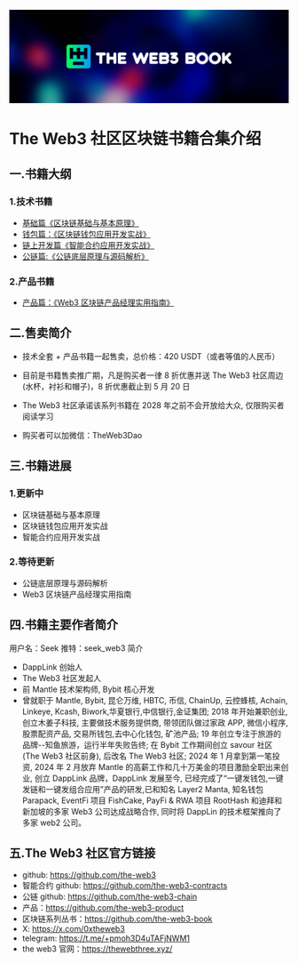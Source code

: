[![Dapplink](https://github.com/the-web3-book/the-web3-book/blob/main/banner.png)](https://github.com/the-web3)


# The Web3 社区区块链书籍合集介绍

## 一.书籍大纲

### 1.技术书籍
- [基础篇《区块链基础与基本原理》](https://github.com/the-web3-book/the-web3-book/blob/main/outline/blockchainbasic.md)
- [钱包篇：《区块链钱包应用开发实战》](https://github.com/the-web3-book/the-web3-book/blob/main/outline/wallet.md)
- [链上开发篇《智能合约应用开发实战》](https://github.com/the-web3-book/the-web3-book/blob/main/outline/dapp.md)
- [公链篇:《公链底层原理与源码解析》](https://github.com/the-web3-book/the-web3-book/blob/main/outline/chain.md)

### 2.产品书籍
- [产品篇：《Web3 区块链产品经理实用指南》](https://github.com/the-web3-book/the-web3-book/blob/main/outline/product.md)

## 二.售卖简介

- 技术全套 + 产品书籍一起售卖，总价格：420 USDT（或者等值的人民币）

- 目前是书籍售卖推广期，凡是购买者一律 8 折优惠并送 The Web3 社区周边(水杯，衬衫和帽子)，8 折优惠截止到 5 月 20 日

- The Web3 社区承诺该系列书籍在 2028 年之前不会开放给大众, 仅限购买者阅读学习

- 购买者可以加微信：TheWeb3Dao


## 三.书籍进展

### 1.更新中

- 区块链基础与基本原理
- 区块链钱包应用开发实战
- 智能合约应用开发实战

### 2.等待更新
- 公链底层原理与源码解析
- Web3 区块链产品经理实用指南


## 四.书籍主要作者简介

用户名：Seek
推特：seek_web3
简介
- DappLink 创始人
- The Web3 社区发起人
- 前 Mantle 技术架构师, Bybit 核心开发
- 曾就职于 Mantle, Bybit, 昆仑万维, HBTC, 币信, ChainUp, 云控蜂核, Achain, Linkeye, Kcash, Biwork,华夏银行,中信银行,金证集团; 2018 年开始兼职创业, 创立木姜子科技, 主要做技术服务提供商, 带领团队做过家政 APP, 微信小程序, 股票配资产品, 交易所钱包,去中心化钱包, 矿池产品; 19 年创立专注于旅游的品牌--知鱼旅游，运行半年失败告终; 在 Bybit 工作期间创立 savour 社区(The Web3 社区前身), 后改名 The Web3 社区; 2024 年 1 月拿到第一笔投资, 2024 年 2 月放弃 Mantle 的高薪工作和几十万美金的项目激励全职出来创业, 创立 DappLink 品牌，DappLink 发展至今, 已经完成了“一键发钱包,一键发链和一键发组合应用”产品的研发,已和知名 Layer2 Manta, 知名钱包 Parapack, EventFi 项目 FishCake, PayFi & RWA 项目 RootHash 和迪拜和新加坡的多家 Web3 公司达成战略合作, 同时将 DappLin 的技术框架推向了多家 web2 公司。


## 五.The Web3 社区官方链接
- github: https://github.com/the-web3
- 智能合约 github: https://github.com/the-web3-contracts
- 公链 github: https://github.com/the-web3-chain
- 产品：https://github.com/the-web3-product
- 区块链系列丛书：https://github.com/the-web3-book
- X: https://x.com/0xtheweb3
- telegram: https://t.me/+pmoh3D4uTAFjNWM1
- the web3 官网：https://thewebthree.xyz/

